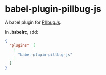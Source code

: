 # babel-plugin-pillbug-js

A babel plugin for [PillbugJs](https://github.com/andyhasit/pillbug).

In **.babelrc**, add:

```json
{
  "plugins": [
    [
      "babel-plugin-pillbug-js"
    ]
  ]
}
```

